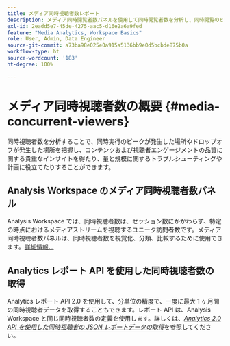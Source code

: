 ```yaml
---
title: メディア同時視聴者数レポート
description: メディア同時閲覧者数パネルを使用して同時閲覧者数を分析し、同時閲覧のピークとドロップオフを把握する方法について説明します。
exl-id: 2eadd5e7-45de-4275-aac5-d16e2a6a9fed
feature: "Media Analytics, Workspace Basics"
role: User, Admin, Data Engineer
source-git-commit: a73ba98e025e0a915a5136bb9e0d5bcbde875b0a
workflow-type: ht
source-wordcount: '183'
ht-degree: 100%

---
```


# メディア同時視聴者数の概要 {#media-concurrent-viewers}

同時視聴者数を分析することで、同時実行のピークが発生した場所やドロップオフが発生した場所を把握し、コンテンツおよび視聴者エンゲージメントの品質に関する貴重なインサイトを得たり、量と規模に関するトラブルシューティングや計画に役立てたりすることができます。

## Analysis Workspace のメディア同時視聴者数パネル

Analysis Workspace では、同時視聴者数は、セッション数にかかわらず、特定の時点におけるメディアストリームを視聴するユニーク訪問者数です。メディア同時視聴者数パネルは、同時視聴者数を視覚化、分類、比較するために使用できます。[詳細情報...](https://experienceleague.adobe.com/docs/analytics/analyze/analysis-workspace/panels/media-concurrent-viewers.html?lang=ja)

## Analytics レポート API を使用した同時視聴者数の取得

Analytics レポート API 2.0 を使用して、分単位の精度で、一度に最大 1 ヶ月間の同時視聴者データを取得することもできます。レポート API は、Analysis Workspace と同じ同時視聴者数の定義を使用します。詳しくは、[_*Analytics 2.0 API を使用した同時視聴者の JSON レポートデータの取得*_](/help/reporting/reports-and-analytics/get-concurrent-json20.md)&#x200B;を参照してください。
